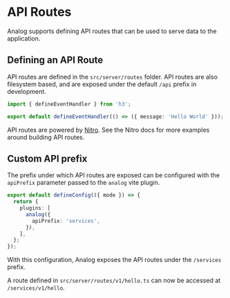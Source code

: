 # API Routes

Analog supports defining API routes that can be used to serve data to the application.

## Defining an API Route

API routes are defined in the `src/server/routes` folder. API routes are also filesystem based,
and are exposed under the default `/api` prefix in development.

```ts
import { defineEventHandler } from 'h3';

export default defineEventHandler(() => ({ message: 'Hello World' }));
```

API routes are powered by [Nitro](https://nitro.unjs.io). See the Nitro docs for more examples around building API routes.

## Custom API prefix

The prefix under which API routes are exposed can be configured with the
`apiPrefix` parameter passed to the `analog` vite plugin.

```ts
export default defineConfig(({ mode }) => {
  return {
    plugins: [
      analog({
        apiPrefix: 'services',
      }),
    ],
  };
});
```

With this configuration, Analog exposes the API routes under the `/services` prefix.

A route defined in `src/server/routes/v1/hello.ts` can now be accessed at `/services/v1/hello`.
